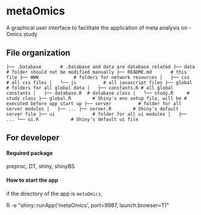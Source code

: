 # metaOmics
A graphical user interface to facilitate the application of meta analysis on -Omics study

## File organization

``
├── .Database       # .Database and data are database related
├── data            # folder should not be modified manually
├── README.md       # this file
├── WWW             # folders for network resources
│   ├── css         # all css files
│   └── js          # all javascript files
├── global          # folders for all global data
│   ├── constants.R # all global constants
│   ├── database.R  # database class
│   └── study.R     # study class
├── global.R        # Shiny's env setup file, will be
                    # executed before app start up
├── server          # folder for all server modules
│   ├── ...
├── server.R        # Shiny's default server file
├── ui              # folder for all ui modules
│   ├── ...
└── ui.R            # Shiny's default ui file
``

## For developer
#### Required package
preproc, DT, shiny, shinyBS

#### How to start the app
if the directory of the app is `metaOmics`,

R -e "shiny::runApp('metaOmics', port=9987, launch.browser=T)"

